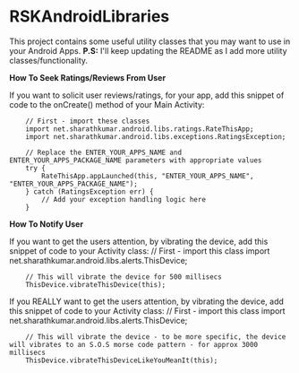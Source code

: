 RSKAndroidLibraries
===================

This project contains some useful utility classes that you may want to use in your Android Apps.
**P.S:** I'll keep updating the README as I add more utility classes/functionality.


**How To Seek Ratings/Reviews From User**

If you want to solicit user reviews/ratings, for your app, add this snippet of code to the onCreate() method of your Main Activity:

		// First - import these classes
		import net.sharathkumar.android.libs.ratings.RateThisApp;
		import net.sharathkumar.android.libs.exceptions.RatingsException;

		// Replace the ENTER_YOUR_APPS_NAME and ENTER_YOUR_APPS_PACKAGE_NAME parameters with appropriate values
		try {
			RateThisApp.appLaunched(this, "ENTER_YOUR_APPS_NAME", "ENTER_YOUR_APPS_PACKAGE_NAME");
		} catch (RatingsException err) {
			// Add your exception handling logic here
		}


**How To Notify User**

If you want to get the users attention, by vibrating the device, add this snippet of code to your Activity class:
		// First - import this class
		import net.sharathkumar.android.libs.alerts.ThisDevice;

		// This will vibrate the device for 500 millisecs
		ThisDevice.vibrateThisDevice(this);

If you REALLY want to get the users attention, by vibrating the device, add this snippet of code to your Activity class:
		// First - import this class
		import net.sharathkumar.android.libs.alerts.ThisDevice;

		// This will vibrate the device - to be more specific, the device will vibrates to an S.O.S morse code pattern - for approx 3000 millisecs
		ThisDevice.vibrateThisDeviceLikeYouMeanIt(this);
